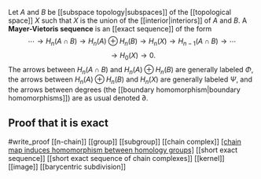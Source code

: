 Let $A$ and $B$ be [[subspace topology|subspaces]] of the [[topological space]] $X$ such that $X$ is the union of the [[interior|interiors]] of $A$ and $B$. A **Mayer-Vietoris sequence** is an [[exact sequence]] of the form $$\cdots\to H_n(A\cap B)\to H_n(A)\oplus H_n(B) \to H_n(X) \to H_{n-1}(A\cap B) \to\cdots$$$$\to H_0(X) \to 0.$$The arrows between $H_n(A\cap B)$ and $H_n(A)\oplus H_n(B)$ are generally labeled $\Phi$, the arrows between $H_n(A)\oplus H_n(B)$ and $H_n(X)$ are generally labeled $\Psi$, and the arrows between degrees (the [[boundary homomorphism|boundary homomorphisms]]) are as usual denoted $\partial$.

## Proof that it is exact
#write_proof [[n-chain]] [[group]] [[subgroup]] [[chain complex]] [[chain map induces homomorphism between homology groups]](?) [[short exact sequence]] [[short exact sequence of chain complexes]] [[kernel]] [[image]] [[barycentric subdivision]]

